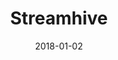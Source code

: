 ---
layout: site
title: "Streamhive"
date: 2018-01-02
categories: [community]
version: 4.3.4
major: 4
minor: 3
patch: 4
slug: streamhive
link: http://streamhive.com/
permalink: /sites/:slug
---